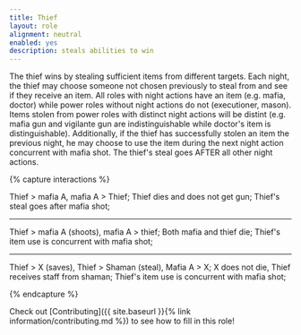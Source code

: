 ```yaml
---
title: Thief
layout: role
alignment: neutral
enabled: yes
description: steals abilities to win
---
```


The thief wins by stealing sufficient items from different targets. Each night, the thief may choose someone not chosen previously to steal from and see if they receive an item. All roles with night actions have an item (e.g. mafia, doctor) while power roles without night actions do not (executioner, mason). Items stolen from power roles with distinct night actions will be distint (e.g. mafia gun and vigilante gun are indistinguishable while doctor's item is distinguishable). Additionally, if the thief has successfully stolen an item the previous night, he may choose to use the item during the next night action concurrent with mafia shot. The thief's steal goes AFTER all other night actions.  

{% capture interactions %}

Thief > mafia A, mafia A > Thief;
Thief dies and does not get gun;
Thief's steal goes after mafia shot;

---
Thief > mafia A (shoots), mafia A > thief;
Both mafia and thief die;
Thief's item use is concurrent with mafia shot;

---
Thief > X (saves), Thief > Shaman (steal), Mafia A > X;
X does not die, Thief receives staff from shaman;
Thief's item use is concurrent with mafia shot;

{% endcapture %}

Check out [Contributing]({{ site.baseurl }}{% link information/contributing.md %}) to see how to fill in this role!
